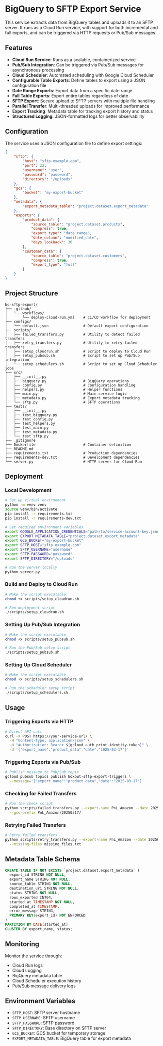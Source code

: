 # BigQuery to SFTP Export Service

This service extracts data from BigQuery tables and uploads it to an SFTP server. It runs as a Cloud Run service, with support for both incremental and full exports, and can be triggered via HTTP requests or Pub/Sub messages.

## Features

- **Cloud Run Service**: Runs as a scalable, containerized service
- **Pub/Sub Integration**: Can be triggered via Pub/Sub messages for asynchronous processing
- **Cloud Scheduler**: Automated scheduling with Google Cloud Scheduler
- **Configurable Table Exports**: Define tables to export using a JSON configuration file
- **Date Range Exports**: Export data from a specific date range
- **Full Table Exports**: Export entire tables regardless of date
- **SFTP Export**: Secure upload to SFTP servers with multiple file handling
- **Parallel Transfer**: Multi-threaded uploads for improved performance
- **Export Tracking**: Metadata table for tracking export history and status
- **Structured Logging**: JSON-formatted logs for better observability

## Configuration

The service uses a JSON configuration file to define export settings:

```json
{
    "sftp": {
        "host": "sftp.example.com",
        "port": 22,
        "username": "user",
        "password": "password",
        "directory": "/uploads"
    },
    "gcs": {
        "bucket": "my-export-bucket"
    },
    "metadata": {
        "export_metadata_table": "project.dataset.export_metadata"
    },
    "exports": {
        "product_data": {
            "source_table": "project.dataset.products",
            "compress": true,
            "export_type": "date_range",
            "date_column": "modified_date",
            "days_lookback": 30
        },
        "customer_data": {
            "source_table": "project.dataset.customers",
            "compress": true,
            "export_type": "full"
        }
    }
}
```

## Project Structure

```
bq-sftp-export/
├── .github/
│   └── workflows/
│       └── deploy-cloud-run.yml    # CI/CD workflow for deployment
├── configs/
│   └── default.json                # Default export configuration
├── scripts/
│   ├── failed_transfers.py         # Utility to detect failed transfers
│   ├── retry_transfers.py          # Utility to retry failed transfers
│   ├── setup_cloudrun.sh           # Script to deploy to Cloud Run
│   ├── setup_pubsub.sh             # Script to set up Pub/Sub integration
│   └── setup_schedulers.sh         # Script to set up Cloud Scheduler jobs
├── src/
│   ├── __init__.py
│   ├── bigquery.py                 # BigQuery operations
│   ├── config.py                   # Configuration handling
│   ├── helpers.py                  # Helper functions
│   ├── main.py                     # Main service logic
│   ├── metadata.py                 # Export metadata tracking
│   └── sftp.py                     # SFTP operations
├── tests/
│   ├── __init__.py
│   ├── test_bigquery.py
│   ├── test_config.py
│   ├── test_helpers.py
│   ├── test_main.py
│   ├── test_metadata.py
│   └── test_sftp.py
├── .gitignore
├── Dockerfile                      # Container definition
├── README.md
├── requirements.txt                # Production dependencies
├── requirements-dev.txt            # Development dependencies
└── server.py                       # HTTP server for Cloud Run
```

## Deployment

### Local Development

```bash
# Set up virtual environment
python -m venv venv
source venv/bin/activate
pip install -r requirements.txt
pip install -r requirements-dev.txt

# Set required environment variables
export GOOGLE_APPLICATION_CREDENTIALS="path/to/service-account-key.json"
export EXPORT_METADATA_TABLE="project.dataset.export_metadata"
export GCS_BUCKET="my-export-bucket"
export SFTP_HOST="sftp.example.com"
export SFTP_USERNAME="username"
export SFTP_PASSWORD="password"
export SFTP_DIRECTORY="/uploads"

# Run the server locally
python server.py
```

### Build and Deploy to Cloud Run

```bash
# Make the script executable
chmod +x scripts/setup_cloudrun.sh

# Run deployment script
./scripts/setup_cloudrun.sh
```

### Setting Up Pub/Sub Integration

```bash
# Make the script executable
chmod +x scripts/setup_pubsub.sh  

# Run the Pub/Sub setup script
./scripts/setup_pubsub.sh
```

### Setting Up Cloud Scheduler

```bash
# Make the script executable
chmod +x scripts/setup_schedulers.sh

# Run the scheduler setup script
./scripts/setup_schedulers.sh
```

## Usage

### Triggering Exports via HTTP

```bash
# Direct API call 
curl -X POST https://your-service-url/ \
  -H "Content-Type: application/json" \
  -H "Authorization: Bearer $(gcloud auth print-identity-token)" \
  -d '{"export_name":"product_data","date":"2025-03-17"}'
```

### Triggering Exports via Pub/Sub

```bash
# Publish message to Pub/Sub topic
gcloud pubsub topics publish boxout-sftp-export-triggers \
  --message='{"export_name":"product_data","date":"2025-03-17"}'
```

### Checking for Failed Transfers

```bash
# Run the check script
python scripts/failed_transfers.py --export-name PnL_Amazon --date 20250317 \
  --gcs-prefix PnL_Amazon/20250317/
```

### Retrying Failed Transfers

```bash
# Retry failed transfers
python scripts/retry_transfers.py --export-name PnL_Amazon --date 20250317 \
  --missing-files missing_files.txt
```

## Metadata Table Schema

```sql
CREATE TABLE IF NOT EXISTS `project.dataset.export_metadata` (
  export_id STRING NOT NULL,
  export_name STRING NOT NULL,
  source_table STRING NOT NULL,
  destination_uri STRING NOT NULL,
  status STRING NOT NULL,
  rows_exported INT64,
  started_at TIMESTAMP NOT NULL,
  completed_at TIMESTAMP,
  error_message STRING,
  PRIMARY KEY(export_id) NOT ENFORCED
)
PARTITION BY DATE(started_at)
CLUSTER BY export_name, status;
```

## Monitoring

Monitor the service through:
- Cloud Run logs
- Cloud Logging
- BigQuery metadata table
- Cloud Scheduler execution history
- Pub/Sub message delivery logs

## Environment Variables

- `SFTP_HOST`: SFTP server hostname
- `SFTP_USERNAME`: SFTP username  
- `SFTP_PASSWORD`: SFTP password
- `SFTP_DIRECTORY`: Base directory on SFTP server
- `GCS_BUCKET`: GCS bucket for temporary storage
- `EXPORT_METADATA_TABLE`: BigQuery table for export metadata
